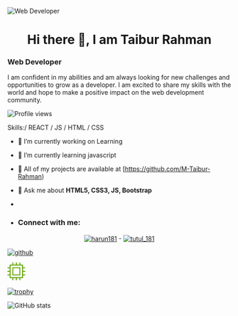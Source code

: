 ![Web Developer](https://media.licdn.com/dms/image/v2/D5616AQFpAdYlm6X8HQ/profile-displaybackgroundimage-shrink_350_1400/profile-displaybackgroundimage-shrink_350_1400/0/1692432322626?e=1729123200&v=beta&t=Zo6X6wkyFUHFduXas4kwZgjyucET-3zbGYoWcbxCT4w)
<h1 align="center"> Hi there 👋, I am Taibur Rahman</h1>
<h3>Web Developer</h3>


I am confident in my abilities and am always looking for new challenges and opportunities to grow as a developer. I am excited to share my skills with the world and hope to make a positive impact on the web development community.

![Profile views](https://komarev.com/ghpvc/?username=M-Taibur-Rahman&color=red)


Skills:/ REACT / JS / HTML / CSS

- 🔭 I’m currently working on  Learning 
- 🌱 I’m currently learning javascript 
- 👯 All of my projects are available at [https://github.com/M-Taibur-Rahman)
 
- 💬 Ask me about **HTML5, CSS3, JS, Bootstrap**
- 
- <h3 align="left">Connect with me:</h3>
<p align="center">
<a href="https://www.linkedin.com/in/m-taibur-rahman-a2a500226/" target="blank"><img align="center" src="https://raw.githubusercontent.com/rahuldkjain/github-profile-readme-generator/master/src/images/icons/Social/linked-in-alt.svg" alt="harun181" height="30" width="40" /></a>
- <a href="https://www.instagram.com/mshimul202/" target="blank"><img align="center" src="https://raw.githubusercontent.com/rahuldkjain/github-profile-readme-generator/master/src/images/icons/Social/instagram.svg" alt="tutul_181" height="30" width="40" /></a>
</p>


[<img src='https://cdn.jsdelivr.net/npm/simple-icons@3.0.1/icons/github.svg' alt='github' height='40'>](https://github.com/M-Taibur-Rahman)  

<a href='https://docs.github.com/en/developers'><img src='https://raw.githubusercontent.com/acervenky/animated-github-badges/master/assets/devbadge.gif' width='40' height='40'></a> 

[![trophy](https://github-profile-trophy.vercel.app/?username=M-Taibur-Rahman)](https://github.com/ryo-ma/github-profile-trophy)

![GitHub stats](https://github-readme-stats.vercel.app/api?username=M-Taibur-Rahman&show_icons=true)  

